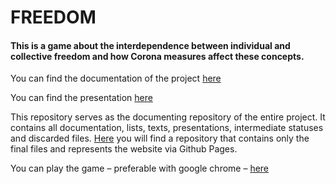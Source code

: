 # FREEDOM

#### This is a game about the interdependence between individual and collective freedom and how Corona measures affect these concepts.

You can find the documentation of the project [here](/documentations/documentation.md)

You can find the presentation [here](/documentations/presentations/presentation-final.pdf)

This repository serves as the documenting repository of the entire project. It contains all documentation, lists, texts, presentations, intermediate statuses and discarded files. [Here](https://github.com/IndiaAparicio/freedom) you will find a repository that contains only the final files and represents the website via Github Pages.

You can play the game – preferable with google chrome – [here](https://indiaaparicio.github.io/freedom/)
